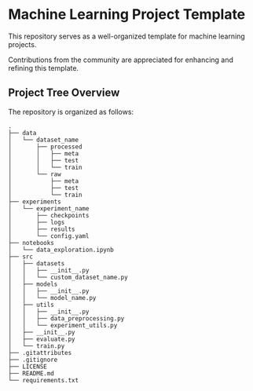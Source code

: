 # Machine Learning Project Template

This repository serves as a well-organized template for machine learning projects.

Contributions from the community are appreciated for enhancing and refining this template.

## Project Tree Overview

The repository is organized as follows:

```
.
├── data
│   └── dataset_name
│       ├── processed
│       │   ├── meta
│       │   ├── test
│       │   └── train
│       └── raw
│           ├── meta
│           ├── test
│           └── train
├── experiments
│   └── experiment_name
│       ├── checkpoints
│       ├── logs
│       ├── results
│       └── config.yaml
├── notebooks
│   └── data_exploration.ipynb
├── src
│   ├── datasets
│   │   ├── __init__.py
│   │   └── custom_dataset_name.py
│   ├── models
│   │   ├── __init__.py
│   │   └── model_name.py
│   ├── utils
│   │   ├── __init__.py
│   │   ├── data_preprocessing.py
│   │   └── experiment_utils.py
│   ├── __init__.py
│   ├── evaluate.py
│   └── train.py
├── .gitattributes
├── .gitignore
├── LICENSE
├── README.md
└── requirements.txt
```
